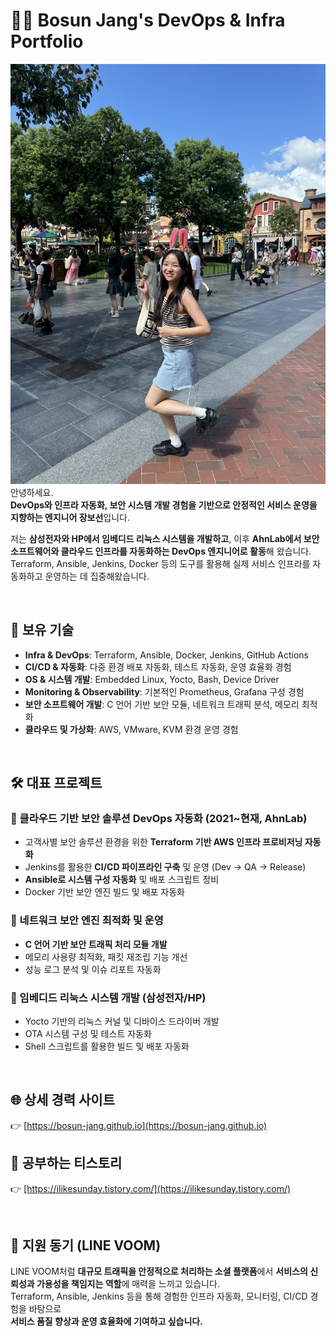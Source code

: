 # 👨‍💻 Bosun Jang's DevOps & Infra Portfolio
![뛰어나가는 장보선입니다.](../img/running_bosun.jpeg)
안녕하세요.  
**DevOps와 인프라 자동화, 보안 시스템 개발 경험을 기반으로 안정적인 서비스 운영을 지향하는 엔지니어 장보선**입니다.

저는 **삼성전자와 HP에서 임베디드 리눅스 시스템을 개발하고**, 이후 **AhnLab에서 보안 소프트웨어와 클라우드 인프라를 자동화하는 DevOps 엔지니어로 활동**해 왔습니다.  
Terraform, Ansible, Jenkins, Docker 등의 도구를 활용해 실제 서비스 인프라를 자동화하고 운영하는 데 집중해왔습니다.

<br>

## 🔧 보유 기술

- **Infra & DevOps**: Terraform, Ansible, Docker, Jenkins, GitHub Actions  
- **CI/CD & 자동화**: 다중 환경 배포 자동화, 테스트 자동화, 운영 효율화 경험  
- **OS & 시스템 개발**: Embedded Linux, Yocto, Bash, Device Driver  
- **Monitoring & Observability**: 기본적인 Prometheus, Grafana 구성 경험  
- **보안 소프트웨어 개발**: C 언어 기반 보안 모듈, 네트워크 트래픽 분석, 메모리 최적화  
- **클라우드 및 가상화**: AWS, VMware, KVM 환경 운영 경험

<br>

## 🛠 대표 프로젝트

### 🔹 클라우드 기반 보안 솔루션 DevOps 자동화 (2021~현재, AhnLab)
- 고객사별 보안 솔루션 환경을 위한 **Terraform 기반 AWS 인프라 프로비저닝 자동화**
- Jenkins를 활용한 **CI/CD 파이프라인 구축** 및 운영 (Dev → QA → Release)
- **Ansible로 시스템 구성 자동화** 및 배포 스크립트 정비
- Docker 기반 보안 엔진 빌드 및 배포 자동화

### 🔹 네트워크 보안 엔진 최적화 및 운영
- **C 언어 기반 보안 트래픽 처리 모듈 개발**
- 메모리 사용량 최적화, 패킷 재조립 기능 개선
- 성능 로그 분석 및 이슈 리포트 자동화

### 🔹 임베디드 리눅스 시스템 개발 (삼성전자/HP)
- Yocto 기반의 리눅스 커널 및 디바이스 드라이버 개발
- OTA 시스템 구성 및 테스트 자동화
- Shell 스크립트를 활용한 빌드 및 배포 자동화

<br>

## 🌐 상세 경력 사이트
👉 [https://bosun-jang.github.io](https://bosun-jang.github.io)

## 📕 공부하는 티스토리
👉 [https://ilikesunday.tistory.com/](https://ilikesunday.tistory.com/)

<br>

## 🧭 지원 동기 (LINE VOOM)

LINE VOOM처럼 **대규모 트래픽을 안정적으로 처리하는 소셜 플랫폼**에서 **서비스의 신뢰성과 가용성을 책임지는 역할**에 매력을 느끼고 있습니다.  
Terraform, Ansible, Jenkins 등을 통해 경험한 인프라 자동화, 모니터링, CI/CD 경험을 바탕으로  
**서비스 품질 향상과 운영 효율화에 기여하고 싶습니다.**
